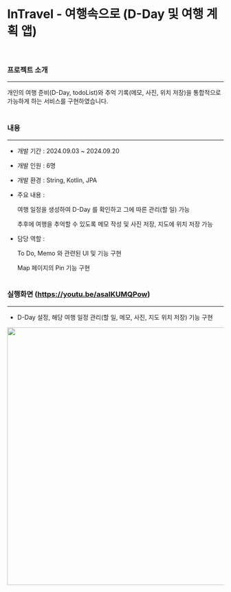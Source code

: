 # InTravel - 여행속으로 (D-Day 및 여행 계획 앱)
<br>

### 프로젝트 소개

---

개인의 여행 준비(D-Day, todoList)와 추억 기록(메모, 사진, 위치 저장)을 통합적으로 가능하게 하는 서비스를 구현하였습니다.
<br><br>

### 내용

---

* 개발 기간 : 2024.09.03 ~ 2024.09.20

* 개발 인원 : 6명

* 개발 환경 : String, Kotlin, JPA

* 주요 내용 :

  여행 일정을 생성하여 D-Day 를 확인하고 그에 따른 관리(할 일) 가능

  추후에 여행을 추억할 수 있도록 메모 작성 및 사진 저장, 지도에 위치 저장 가능

* 담당 역할 :

  To Do, Memo 와 관련된 UI 및 기능 구현
  
  Map 페이지의 Pin 기능 구현
<br><br>

### 실행화면 (https://youtu.be/asalKUMQPow)

---

* D-Day 설정, 해당 여행 일정 관리(할 일, 메모, 사진, 지도 위치 저장) 기능 구현

<img src="https://github.com/user-attachments/assets/f0dd7ef0-c930-4c93-aa57-f446070873c8" style="width: 600px">
<br><br>
